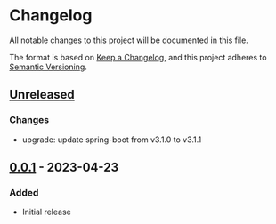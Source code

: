 # Changelog
All notable changes to this project will be documented in this file.

The format is based on [Keep a Changelog](https://keepachangelog.com/en/1.0.0/),
and this project adheres to [Semantic Versioning](https://semver.org/spec/v2.0.0.html).

## [Unreleased]

### Changes
- upgrade: update spring-boot from v3.1.0 to v3.1.1

## [0.0.1] - 2023-04-23
### Added
- Initial release

[Unreleased]: https://github.com/theborakompanioni/cln-spend-and-replace-plugin/compare/0.0.1...HEAD
[0.0.1]: https://github.com/theborakompanioni/cln-spend-and-replace-plugin/releases/tag/0.0.1
